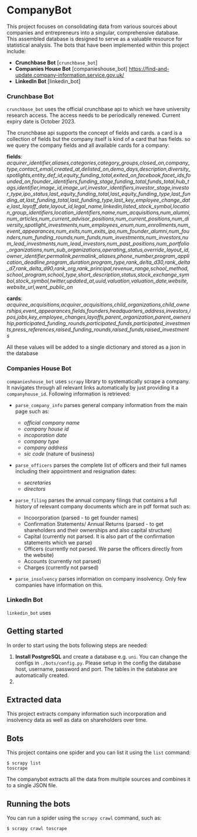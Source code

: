 # CompanyBot
This project focuses on consolidating data from various sources about companies and entrepreneurs into a singular, comprehensive database. This assembled database is designed to serve as a valuable resource for statistical analysis. The bots that have been implemented within this project include:


- **Crunchbase Bot** [`crunchbase_bot`]
- **Companies House Bot** [companieshouse_bot] https://find-and-update.company-information.service.gov.uk/
- **LinkedIn Bot** [linkedin_bot]

### Crunchbase Bot
`crunchbase_bot` uses the official crunchbase api to which we have university research access. 
The access needs to be periodically renewed. Current expiry date is October 2023. 

The crunchbase api supports the concept of fields and cards. a card is a collection of fields but the company 
itself is kind of a card that has fields. so we query the company fields and all available cards for a company:

**fields**:
*acquirer_identifier,aliases,categories,category_groups,closed_on,company_type,contact_email,created_at,delisted_on,demo_days,description,diversity_spotlights,entity_def_id,equity_funding_total,exited_on,facebook,facet_ids,founded_on,founder_identifiers,funding_stage,funding_total,funds_total,hub_tags,identifier,image_id,image_url,investor_identifiers,investor_stage,investor_type,ipo_status,last_equity_funding_total,last_equity_funding_type,last_funding_at,last_funding_total,last_funding_type,last_key_employee_change_date,last_layoff_date,layout_id,legal_name,linkedin,listed_stock_symbol,location_group_identifiers,location_identifiers,name,num_acquisitions,num_alumni,num_articles,num_current_advisor_positions,num_current_positions,num_diversity_spotlight_investments,num_employees_enum,num_enrollments,num_event_appearances,num_exits,num_exits_ipo,num_founder_alumni,num_founders,num_funding_rounds,num_funds,num_investments,num_investors,num_lead_investments,num_lead_investors,num_past_positions,num_portfolio_organizations,num_sub_organizations,operating_status,override_layout_id,owner_identifier,permalink,permalink_aliases,phone_number,program_application_deadline,program_duration,program_type,rank_delta_d30,rank_delta_d7,rank_delta_d90,rank_org,rank_principal,revenue_range,school_method,school_program,school_type,short_description,status,stock_exchange_symbol,stock_symbol,twitter,updated_at,uuid,valuation,valuation_date,website,website_url,went_public_on*

**cards**:
*acquiree_acquisitions,acquirer_acquisitions,child_organizations,child_ownerships,event_appearances,fields,founders,headquarters_address,investors,ipos,jobs,key_employee_changes,layoffs,parent_organization,parent_ownership,participated_funding_rounds,participated_funds,participated_investments,press_references,raised_funding_rounds,raised_funds,raised_investments*

All these values will be added to a single dictionary and stored as a json in the database

### Companies House Bot
`companieshouse_bot` uses `scrapy` library to systematically scrape a company. It navigates through all relevant links automatically by just providing it a `companyhouse_id`. 
Following information is retrieved:
- `parse_company_info` parses general company information from the main page such as:
  - *official company name*
  - *company house id*
  - *incoporation date*
  - *company type*
  - *company address*
  - *sic code* (nature of business)

- `parse_officers` parses the complete list of officers and their full names including their appointment and resignation dates:
  - *secretaries*
  - *directors*
  
- `parse_filing` parses the annual company filings that contains a full history of relevant company documents which are in pdf format such as:

  - Incoorporation (parsed - to get founder names)
  - Confirmation Statements/ Annual Returns (parsed - to get shareholders and their ownerships and also capital structure)
  - Capital (currently not parsed. It is also part of the confirmation statements which we parse)
  - Officers (currently not parsed. We parse the officers directly from the website)
  - Accounts (currently not parsed)
  - Charges (currently not parsed)
   
- `parse_insolvency` parses information on company insolvency. Only few companies have information on this.

### LinkedIn Bot
`linkedin_bot` uses

## Getting started
In order to start using the bots following steps are needed: 
1. **Install PostgreSQL** and create a database e.g. `uni`. You can change the configs in `./bots/config.py`. Please setup in the config the database host, username, password and port. The tables in the database are automatically created.
2. 


## Extracted data

This project extracts company information such incorporation and insolvency data as well as data on shareholders over time.

[//]: # (    {)

[//]: # (        'author': 'Djordje Djokovic',)

[//]: # (        'text': '“I may not have gone where I intended to go, but I think I ...”',)

[//]: # (        'tags': ['entrepreneurship', 'high technology', 'commercialization'])

[//]: # (    })


## Bots

This project contains one spider and you can list it using the `list`
command:

    $ scrapy list
    toscrape
    

The companybot extracts all the data from multiple sources and combines it to a single JSON file.


## Running the bots

You can run a spider using the `scrapy crawl` command, such as:

    $ scrapy crawl toscrape
